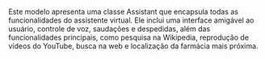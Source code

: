 Este modelo apresenta uma classe Assistant que encapsula todas as funcionalidades do assistente virtual. Ele inclui uma interface amigável ao usuário, controle de voz, saudações e despedidas, além das funcionalidades principais, como pesquisa na Wikipedia, reprodução de vídeos do YouTube, busca na web e localização da farmácia mais próxima.
